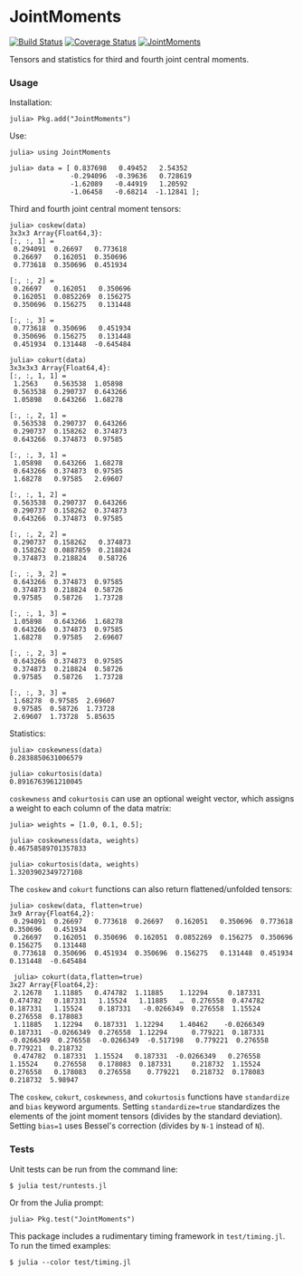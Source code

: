 # JointMoments

[![Build Status](https://travis-ci.org/tinybike/JointMoments.jl.svg?branch=master)](https://travis-ci.org/tinybike/JointMoments.jl) [![Coverage Status](https://coveralls.io/repos/tinybike/JointMoments.jl/badge.svg?branch=master)](https://coveralls.io/r/tinybike/JointMoments.jl?branch=master) [![JointMoments](http://pkg.julialang.org/badges/JointMoments_0.3.svg)](http://pkg.julialang.org/?pkg=JointMoments&ver=0.3)

Tensors and statistics for third and fourth joint central moments.

### Usage

Installation:

    julia> Pkg.add("JointMoments")

Use:

    julia> using JointMoments

    julia> data = [ 0.837698   0.49452   2.54352 
                   -0.294096  -0.39636   0.728619
                   -1.62089   -0.44919   1.20592 
                   -1.06458   -0.68214  -1.12841 ];

Third and fourth joint central moment tensors:

    julia> coskew(data)
    3x3x3 Array{Float64,3}:
    [:, :, 1] =
     0.294091  0.26697   0.773618
     0.26697   0.162051  0.350696
     0.773618  0.350696  0.451934

    [:, :, 2] =
     0.26697   0.162051   0.350696
     0.162051  0.0852269  0.156275
     0.350696  0.156275   0.131448

    [:, :, 3] =
     0.773618  0.350696   0.451934
     0.350696  0.156275   0.131448
     0.451934  0.131448  -0.645484

    julia> cokurt(data)
    3x3x3x3 Array{Float64,4}:
    [:, :, 1, 1] =
     1.2563    0.563538  1.05898 
     0.563538  0.290737  0.643266
     1.05898   0.643266  1.68278 

    [:, :, 2, 1] =
     0.563538  0.290737  0.643266
     0.290737  0.158262  0.374873
     0.643266  0.374873  0.97585 

    [:, :, 3, 1] =
     1.05898   0.643266  1.68278
     0.643266  0.374873  0.97585
     1.68278   0.97585   2.69607

    [:, :, 1, 2] =
     0.563538  0.290737  0.643266
     0.290737  0.158262  0.374873
     0.643266  0.374873  0.97585 

    [:, :, 2, 2] =
     0.290737  0.158262   0.374873
     0.158262  0.0887859  0.218824
     0.374873  0.218824   0.58726 

    [:, :, 3, 2] =
     0.643266  0.374873  0.97585
     0.374873  0.218824  0.58726
     0.97585   0.58726   1.73728

    [:, :, 1, 3] =
     1.05898   0.643266  1.68278
     0.643266  0.374873  0.97585
     1.68278   0.97585   2.69607

    [:, :, 2, 3] =
     0.643266  0.374873  0.97585
     0.374873  0.218824  0.58726
     0.97585   0.58726   1.73728

    [:, :, 3, 3] =
     1.68278  0.97585  2.69607
     0.97585  0.58726  1.73728
     2.69607  1.73728  5.85635

Statistics:

    julia> coskewness(data)
    0.2838850631006579

    julia> cokurtosis(data)
    0.8916763961210045

`coskewness` and `cokurtosis` can use an optional weight vector, which assigns a weight to each column of the data matrix:

    julia> weights = [1.0, 0.1, 0.5];

    julia> coskewness(data, weights)
    0.46758589701357833

    julia> cokurtosis(data, weights)
    1.3203902349727108

The `coskew` and `cokurt` functions can also return flattened/unfolded tensors:

    julia> coskew(data, flatten=true)
    3x9 Array{Float64,2}:
     0.294091  0.26697   0.773618  0.26697   0.162051   0.350696  0.773618  0.350696   0.451934
     0.26697   0.162051  0.350696  0.162051  0.0852269  0.156275  0.350696  0.156275   0.131448
     0.773618  0.350696  0.451934  0.350696  0.156275   0.131448  0.451934  0.131448  -0.645484

     julia> cokurt(data,flatten=true)
    3x27 Array{Float64,2}:
     2.12678   1.11885   0.474782  1.11885    1.12294     0.187331   0.474782   0.187331   1.15524   1.11885   …  0.276558  0.474782   0.187331   1.15524    0.187331   -0.0266349  0.276558  1.15524   0.276558  0.178083
     1.11885   1.12294   0.187331  1.12294    1.40462    -0.0266349  0.187331  -0.0266349  0.276558  1.12294      0.779221  0.187331  -0.0266349  0.276558  -0.0266349  -0.517198   0.779221  0.276558  0.779221  0.218732
     0.474782  0.187331  1.15524   0.187331  -0.0266349   0.276558   1.15524    0.276558   0.178083  0.187331     0.218732  1.15524    0.276558   0.178083   0.276558    0.779221   0.218732  0.178083  0.218732  5.98947 

The `coskew`, `cokurt`, `coskewness`, and `cokurtosis` functions have `standardize` and `bias` keyword arguments.  Setting `standardize=true` standardizes the elements of the joint moment tensors (divides by the standard deviation).  Setting `bias=1` uses Bessel's correction (divides by `N-1` instead of `N`).

### Tests

Unit tests can be run from the command line:

    $ julia test/runtests.jl

Or from the Julia prompt:

    julia> Pkg.test("JointMoments")

This package includes a rudimentary timing framework in `test/timing.jl`.  To run the timed examples:

    $ julia --color test/timing.jl
